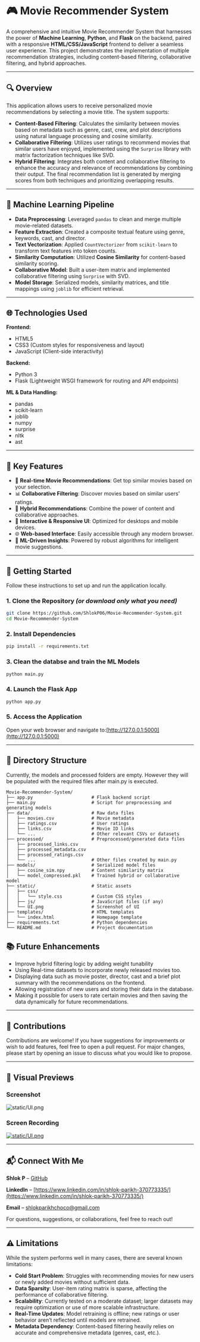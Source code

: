 
# 🎮 Movie Recommender System

A comprehensive and intuitive Movie Recommender System that harnesses the power of **Machine Learning**, **Python**, and **Flask** on the backend, paired with a responsive **HTML/CSS/JavaScript** frontend to deliver a seamless user experience. This project demonstrates the implementation of multiple recommendation strategies, including content-based filtering, collaborative filtering, and hybrid approaches.

---

## 🔍 Overview

This application allows users to receive personalized movie recommendations by selecting a movie title. The system supports:

- **Content-Based Filtering**: Calculates the similarity between movies based on metadata such as genre, cast, crew, and plot descriptions using natural language processing and cosine similarity.
- **Collaborative Filtering**: Utilizes user ratings to recommend movies that similar users have enjoyed, implemented using the `Surprise` library with matrix factorization techniques like SVD.
- **Hybrid Filtering**: Integrates both content and collaborative filtering to enhance the accuracy and relevance of recommendations by combining their output. The final recommendation list is generated by merging scores from both techniques and prioritizing overlapping results.

---

## 🤨 Machine Learning Pipeline

- **Data Preprocessing**: Leveraged `pandas` to clean and merge multiple movie-related datasets.
- **Feature Extraction**: Created a composite textual feature using genre, keywords, cast, and director.
- **Text Vectorization**: Applied `CountVectorizer` from `scikit-learn` to transform text features into token counts.
- **Similarity Computation**: Utilized **Cosine Similarity** for content-based similarity scoring.
- **Collaborative Model**: Built a user-item matrix and implemented collaborative filtering using `Surprise` with SVD.
- **Model Storage**: Serialized models, similarity matrices, and title mappings using `joblib` for efficient retrieval.

---

## 🌐 Technologies Used

**Frontend:**

- HTML5
- CSS3 (Custom styles for responsiveness and layout)
- JavaScript (Client-side interactivity)

**Backend:**

- Python 3
- Flask (Lightweight WSGI framework for routing and API endpoints)

**ML & Data Handling:**

- pandas
- scikit-learn
- joblib
- numpy
- surprise
- nltk
- ast

---

## 🚀 Key Features

- 🔎 **Real-time Movie Recommendations**: Get top similar movies based on your selection.
- 📊 **Collaborative Filtering**: Discover movies based on similar users' ratings.
- 🧪 **Hybrid Recommendations**: Combine the power of content and collaborative approaches.
- 🎨 **Interactive & Responsive UI**: Optimized for desktops and mobile devices.
- 🌐 **Web-based Interface**: Easily accessible through any modern browser.
- 🧠 **ML-Driven Insights**: Powered by robust algorithms for intelligent movie suggestions.

---

## 🧰 Getting Started

Follow these instructions to set up and run the application locally.

### 1. Clone the Repository *(or download only what you need)*

```bash
git clone https://github.com/ShlokP06/Movie-Recommender-System.git
cd Movie-Recommender-System
```

### 2. Install Dependencies

```bash
pip install -r requirements.txt
```

### 3. Clean the databse and train the ML Models

```bash
python main.py
```


### 4. Launch the Flask App

```bash
python app.py
```

### 5. Access the Application

Open your web browser and navigate to:[http://127.0.0.1:5000](http://127.0.0.1:5000)

---

## 📁 Directory Structure

Currently, the models and processed folders are empty. However they will be populated with the required files after main.py is executed.
```
Movie-Recommender-System/
├── app.py                      # Flask backend script
├── main.py                     # Script for preprocessing and generating models
├── data/                       # Raw data files
│   ├── movies.csv              # Movie metadata
│   ├── ratings.csv             # User ratings
│   ├── links.csv               # Movie ID links
│   └── ...                     # Other relevant CSVs or datasets
├── processed/                  # Preprocessed/generated data files
│   ├── processed_links.csv
│   ├── processed_metadata.csv
│   ├── processed_ratings.csv
│   └── ...                     # Other files created by main.py
├── models/                     # Serialized model files
│   ├── cosine_sim.npy          # Content similarity matrix
│   └── model_compressed.pkl    # Trained hybrid or collaborative model
├── static/                     # Static assets
│   ├── css/
│   │   └── style.css           # Custom CSS styles
│   ├── js/                     # JavaScript files (if any)
│   └── UI.png                  # Screenshot of UI
├── templates/                  # HTML templates
│   └── index.html              # Homepage template
├── requirements.txt            # Python dependencies
└── README.md                   # Project documentation
```

## 📚 Future Enhancements

- Improve hybrid filtering logic by adding weight tunability
- Using Real-time datasets to incorporate newly released movies too.
- Displaying data such as movie poster, director, cast and a brief plot summary with the recommendations on the frontend.
- Allowing registration of new users and storing their data in the database.
- Making it possible for users to rate certain movies and then saving the data dynamically for future recommendations.

---

## 🙌 Contributions

Contributions are welcome! If you have suggestions for improvements or wish to add features, feel free to open a pull request. For major changes, please start by opening an issue to discuss what you would like to propose.

---

## 📸 Visual Previews

### Screenshot
![static/UI.png](https://github.com/ShlokP06/Movie-Recommendation-System/blob/master/static/UI.png)


### Screen Recording
[![static/UI.png](https://github.com/ShlokP06/Movie-Recommendation-System/blob/master/static/UI.png)](https://drive.google.com/file/d/1bWY20H72BWaC06gIDN8VKGuvjf2utbhb/view?usp=sharing)


---

## 📬 Connect With Me

**Shlok P** – [GitHub](https://github.com/ShlokP06)

**LinkedIn** – [https://www.linkedin.com/in/shlok-parikh-370773335/](https://www.linkedin.com/in/shlok-parikh-370773335/)

**Email** – [shlokparikhchoco@gmail.com](mailto\:shlokparikhchoco@gmail.com)

For questions, suggestions, or collaborations, feel free to reach out!

---

## ⚠️ Limitations

While the system performs well in many cases, there are several known limitations:

- **Cold Start Problem**: Struggles with recommending movies for new users or newly added movies without sufficient data.
- **Data Sparsity**: User-item rating matrix is sparse, affecting the performance of collaborative filtering.
- **Scalability**: Currently tested on a moderate dataset; larger datasets may require optimization or use of more scalable infrastructure.
- **Real-Time Updates**: Model retraining is offline; new ratings or user behavior aren’t reflected until models are retrained.
- **Metadata Dependency**: Content-based filtering heavily relies on accurate and comprehensive metadata (genres, cast, etc.).
